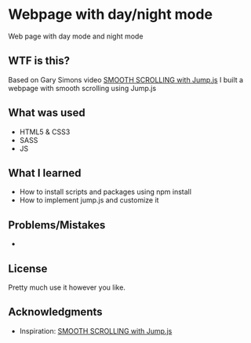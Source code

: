 # Webpage with day/night mode

Web page with day mode and night mode

## WTF is this?

Based on Gary Simons video [SMOOTH SCROLLING with Jump.js](https://www.youtube.com/watch?v=bwNGfJu-T2k&t=487s) 
I built a webpage with smooth scrolling using Jump.js

## What was used
* HTML5 & CSS3
* SASS
* JS

## What I learned
* How to install scripts and packages using npm install
* How to implement jump.js and customize it

## Problems/Mistakes
* 

## License

Pretty much use it however you like.

## Acknowledgments

* Inspiration: [SMOOTH SCROLLING with Jump.js](https://www.youtube.com/watch?v=bwNGfJu-T2k&t=487s)

